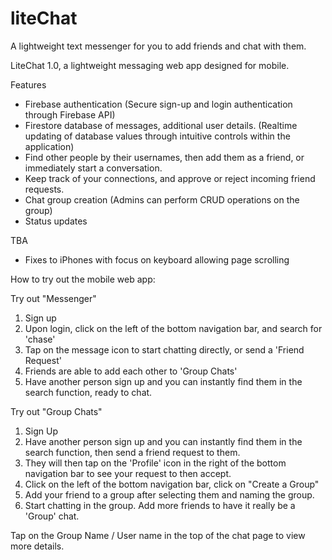 # liteChat
 A lightweight text messenger for you to add friends and chat with them.
 
LiteChat 1.0, a lightweight messaging web app designed for mobile.

Features
- Firebase authentication (Secure sign-up and login authentication through Firebase API)
- Firestore database of messages, additional user details. (Realtime updating of database values through intuitive controls within the application)
- Find other people by their usernames, then add them as a friend, or immediately start a conversation.
- Keep track of your connections, and approve or reject incoming friend requests.
- Chat group creation (Admins can perform CRUD operations on the group)
- Status updates


TBA
- Fixes to iPhones with focus on keyboard allowing page scrolling

How to try out the mobile web app:

Try out "Messenger"
1. Sign up
2. Upon login, click on the left of the bottom navigation bar, and search for 'chase'
3. Tap on the message icon to start chatting directly, or send a 'Friend Request'
4. Friends are able to add each other to 'Group Chats'
5. Have another person sign up and you can instantly find them in the search function, ready to chat.


Try out "Group Chats"
1. Sign Up
3. Have another person sign up and you can instantly find them in the search function, then send a friend request to them.
4. They will then tap on the 'Profile' icon in the right of the bottom navigation bar to see your request to then accept.
5. Click on the left of the bottom navigation bar, click on "Create a Group"
6. Add your friend to a group after selecting them and naming the group.
7. Start chatting in the group. Add more friends to have it really be a 'Group' chat.

Tap on the Group Name / User name in the top of the chat page to view more details.
